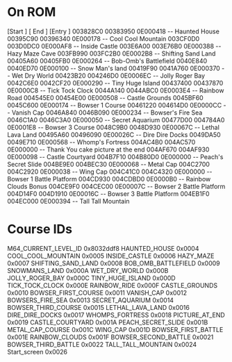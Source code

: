 # On ROM
 [Start ] [ End ]  [Entry ]
 003828C0 00383950 0E000418 -- Haunted House
 00395C90 00396340 0E000178 -- Cool Cool Mountain
 003CF0D0 003D0DC0 0E000AF8 -- Inside Castle 
 003E6A00 003E76B0 0E000388 -- Hazy Maze Cave
 003FB990 003FC2B0 0E0002B8 -- Shifting Sand Land
 00405A60 00405FB0 0E000264 -- Bob-Omb's Battlefield
 0040E840 0040ED70 0E000100 -- Snow Man's land 
 00419F90 0041A760 0E000370 -- Wet Dry World
 00423B20 004246D0 0E0006EC -- Jolly Roger Bay
 0042C6E0 0042CF20 0E000290 -- Tiny Huge Island
 00437400 00437870 0E0000C8 -- Tick Tock Clock
 0044A140 0044ABC0 0E0003E4 -- Rainbow Road
 004545E0 00454E00 0E000508 -- Castle Grounds
 0045BF60 0045C600 0E000174 -- Bowser 1 Course
 00461220 004614D0 0E0000CC -- Vanish Cap
 0046A840 0046B090 0E000234 -- Bowser's Fire Sea
 0046C1A0 0046C3A0 0E000050 -- Secret Aquarium
 00477D00 004784A0 0E0001E8 -- Bowser 3 Course
 0048C9B0 0048D930 0E00067C -- Lethal Lava Land
 00495A60 00496090 0E00026C -- Dire Dire Docks
 0049DA50 0049E710 0E000568 -- Whomp's Fortress
 004AC4B0 004AC570 0E000000 -- Thank You cake picture at the end
 004AF670 004AF930 0E000098 -- Castle Courtyard
 004B7F10 004B80D0 0E000000 -- Peach's Secret Slide
 004BE9E0 004BEC30 0E000068 -- Metal Cap
 004C2700 004C2920 0E000038 -- Wing Cap
 004C41C0 004C4320 0E000000 -- Bowser 1 Battle Platform
 004CD930 004CDBD0 0E0000B0 -- Rainbow Clouds Bonus
 004CE9F0 004CEC00 0E00007C -- Bowser 2 Battle Platform
 004D14F0 004D1910 0E00016C -- Bowser 3 Battle Platform
 004EB1F0 004EC000 0E000394 -- Tall Tall Mountain

# Course IDs
M64_CURRENT_LEVEL_ID         0x8032ddf8
HAUNTED_HOUSE                0x0004
COOL_COOL_MOUNTAIN           0x0005
INSIDE_CASTLE                0x0006
HAZY_MAZE                    0x0007
SHIFTING_SAND_LAND           0x0008
BOB_OMB_BATTLEFIELD          0x0009
SNOWMANS_LAND                0x000A
WET_DRY_WORLD                0x000B
JOLLY_ROGER_BAY              0x000C
TINY_HUGE_ISLAND             0x000D
TICK_TOCK_CLOCK              0x000E
RAINBOW_RIDE                 0x000F
CASTLE_GROUNDS               0x0010
BOWSER_FIRST_COURSE          0x0011
VANISH_CAP                   0x0012
BOWSERS_FIRE_SEA             0x0013
SECRET_AQUARIUM              0x0014
BOWSER_THIRD_COURSE          0x0015
LETHAL_LAVA_LAND             0x0016
DIRE_DIRE_DOCKS              0x0017
WHOMPS_FORTRESS              0x0018
PICTURE_AT_END               0x0019
CASTLE_COURTYARD             0x001A
PEACH_SECRET_SLIDE           0x001B
METAL_CAP_COURSE             0x001C
WING_CAP                     0x001D
BOWSER_FIRST_BATTLE          0x001E
RAINBOW_CLOUDS               0x001F
BOWSER_SECOND_BATTLE         0x0021
BOWSER_THIRD_BATTLE          0x0022
TALL_TALL_MOUNTAIN           0x0024
Start_screen                 0x0026